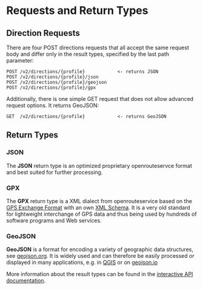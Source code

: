 # Requests and Return Types

## Direction Requests

There are four POST directions requests that all accept the same request body and differ only in the result types, specified by the last path parameter:

    POST /v2/directions/{profile}            <- returns JSON
    POST /v2/directions/{profile}/json
    POST /v2/directions/{profile}/geojson
    POST /v2/directions/{profile}/gpx

Additionally, there is one simple GET request that does not allow advanced request options. It returns GeoJSON:

    GET  /v2/directions/{profile}            <- returns GeoJSON


## Return Types

### JSON 

The **JSON** return type is an optimized proprietary openrouteservce format and best suited for further processing.

### GPX

The **GPX** return type is a XML dialect from openrouteservice based on the [GPS Exchange Format](https://www.topografix.com/gpx.asp) with an own [XML Schema](https://raw.githubusercontent.com/GIScience/openrouteservice-schema/main/gpx/v2/ors-gpx.xsd).
It is a very old standard for lightweight interchange of GPS data and thus being used by hundreds of software programs and Web services.

### GeoJSON

**GeoJSON** is a format for encoding a variety of geographic data structures, see [geojson.org](https://datatracker.ietf.org/doc/html/rfc7946).
It is widely used and can therefore be easily processed or displayed in many applications, e.g. in [QGIS](https://qgis.org/) or on [geojson.io](http://geojson.io/)

More information about the result types can be found in the [interactive API documentation](https://openrouteservice.org/dev/#/api-docs/directions_service).
